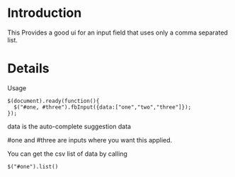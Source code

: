 # Introduction #

This Provides a good ui for an input field that uses only a comma separated list.


# Details #

Usage

```
$(document).ready(function(){
  $("#one, #three").fbInput({data:["one","two","three"]});
});
```

data is the auto-complete suggestion data

#one and #three are inputs where you want this applied.

You can get the csv list of data by calling

```
$("#one").list()
```